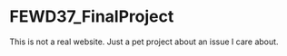 # FEWD37_FinalProject
This is not a real website. 
Just a pet project about an issue I care about. 
